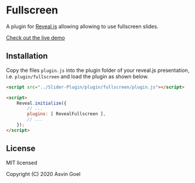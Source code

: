 # Fullscreen

A plugin for [Reveal.js](https://github.com/hakimel/reveal.js) allowing allowing to use fullscreen slides.

[Check out the live demo](https://rajgoel.github.io/reveal.js-demos/fullscreen-demo.html)

## Installation

Copy the files ```plugin.js``` into the plugin folder of your reveal.js presentation, i.e. ```plugin/fullscreen``` and load the plugin as shown below.

```html
<script src="../Slider-Plugin/plugin/fullscreen/plugin.js"></script>

<script>
    Reveal.initialize({
        // ...
        plugins: [ RevealFullscreen ],
        // ...
    });
</script>
```

## License

MIT licensed

Copyright (C) 2020 Asvin Goel
